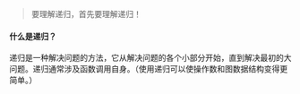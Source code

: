 <!--
 * @Author: Shu Binqi
 * @Date: 2023-03-19 14:49:08
 * @LastEditors: Shu Binqi
 * @LastEditTime: 2023-03-19 14:52:23
 * @Description: 递归
 * @Version: 1.0.0
 * @FilePath: \interviewQuestions\前端基础\数据结构与算法\数据结构\递归.md
-->

> 要理解递归，首先要理解递归！

#### 什么是递归？

递归是一种解决问题的方法，它从解决问题的各个小部分开始，直到解决最初的大问题。递归通常涉及函数调用自身。（使用递归可以使操作数和图数据结构变得更简单。）

